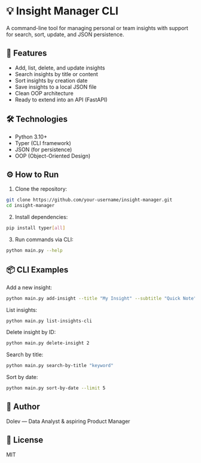 # 💡 Insight Manager CLI

A command-line tool for managing personal or team insights with support for search, sort, update, and JSON persistence.

## 🚀 Features

* Add, list, delete, and update insights
* Search insights by title or content
* Sort insights by creation date
* Save insights to a local JSON file
* Clean OOP architecture
* Ready to extend into an API (FastAPI)

## 🛠️ Technologies

* Python 3.10+
* Typer (CLI framework)
* JSON (for persistence)
* OOP (Object-Oriented Design)

## ⚙️ How to Run

1. Clone the repository:

```bash
git clone https://github.com/your-username/insight-manager.git
cd insight-manager
```

2. Install dependencies:

```bash
pip install typer[all]
```

3. Run commands via CLI:

```bash
python main.py --help
```

## 📦 CLI Examples

Add a new insight:

```bash
python main.py add-insight --title "My Insight" --subtitle "Quick Note" --content "This is the content"
```

List insights:

```bash
python main.py list-insights-cli
```

Delete insight by ID:

```bash
python main.py delete-insight 2
```

Search by title:

```bash
python main.py search-by-title "keyword"
```

Sort by date:

```bash
python main.py sort-by-date --limit 5
```

## 👤 Author

Dolev — Data Analyst & aspiring Product Manager

## 🪪 License

MIT

